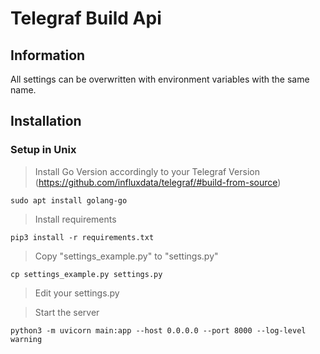# Telegraf Build Api

## Information

All settings can be overwritten with environment variables with the same name.

## Installation

### Setup in Unix

> Install Go Version accordingly to your Telegraf Version (https://github.com/influxdata/telegraf/#build-from-source)

    sudo apt install golang-go

> Install requirements

    pip3 install -r requirements.txt

> Copy "settings_example.py" to "settings.py"

    cp settings_example.py settings.py

> Edit your settings.py

> Start the server

    python3 -m uvicorn main:app --host 0.0.0.0 --port 8000 --log-level warning
